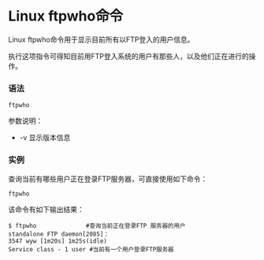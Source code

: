 # Linux ftpwho命令

Linux ftpwho命令用于显示目前所有以FTP登入的用户信息。

执行这项指令可得知目前用FTP登入系统的用户有那些人，以及他们正在进行的操作。

### 语法

    ftpwho

参数说明：

- -v  显示版本信息

### 实例

查询当前有哪些用户正在登录FTP服务器，可直接使用如下命令：

    ftpwho

该命令有如下输出结果：

    $ ftpwho              #查询当前正在登录FTP 服务器的用户  
    standalone FTP daemon[2085]：  
    3547 wyw [1m20s] 1m25s(idle)  
    Service class - 1 user #当前有一个用户登录FTP服务器 
    